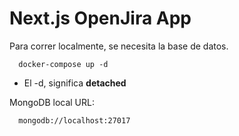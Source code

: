 # Next.js OpenJira App

Para correr localmente, se necesita la base de datos.

```
  docker-compose up -d
```

- El -d, significa **detached**

MongoDB local URL:

```
  mongodb://localhost:27017
```

